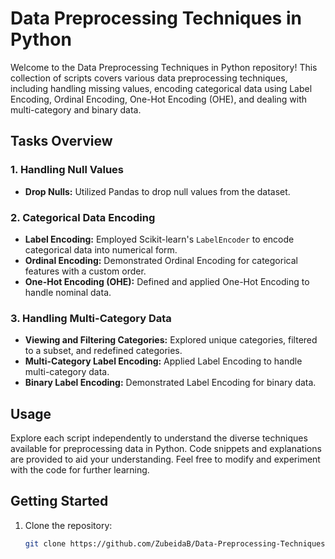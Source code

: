 # Data Preprocessing Techniques in Python

Welcome to the Data Preprocessing Techniques in Python repository! This collection of scripts covers various data preprocessing techniques, including handling missing values, encoding categorical data using Label Encoding, Ordinal Encoding, One-Hot Encoding (OHE), and dealing with multi-category and binary data.

## Tasks Overview

### 1. Handling Null Values

- **Drop Nulls:** Utilized Pandas to drop null values from the dataset.

### 2. Categorical Data Encoding

- **Label Encoding:** Employed Scikit-learn's `LabelEncoder` to encode categorical data into numerical form.
- **Ordinal Encoding:** Demonstrated Ordinal Encoding for categorical features with a custom order.
- **One-Hot Encoding (OHE):** Defined and applied One-Hot Encoding to handle nominal data.

### 3. Handling Multi-Category Data

- **Viewing and Filtering Categories:** Explored unique categories, filtered to a subset, and redefined categories.
- **Multi-Category Label Encoding:** Applied Label Encoding to handle multi-category data.
- **Binary Label Encoding:** Demonstrated Label Encoding for binary data.

## Usage

Explore each script independently to understand the diverse techniques available for preprocessing data in Python. Code snippets and explanations are provided to aid your understanding. Feel free to modify and experiment with the code for further learning.

## Getting Started

1. Clone the repository:

   ```bash
   git clone https://github.com/ZubeidaB/Data-Preprocessing-Techniques-in-Python.git
